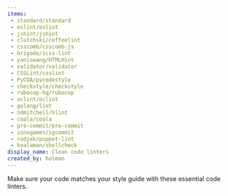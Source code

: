 ```yaml
---
items:
 - standard/standard
 - eslint/eslint
 - jshint/jshint
 - clutchski/coffeelint
 - csscomb/csscomb.js
 - brigade/scss-lint
 - yaniswang/HTMLHint
 - validator/validator
 - CSSLint/csslint
 - PyCQA/pycodestyle
 - checkstyle/checkstyle
 - rubocop-hq/rubocop
 - oclint/oclint
 - golang/lint
 - ndmitchell/hlint
 - coala/coala
 - pre-commit/pre-commit
 - innogames/igcommit
 - rodjek/puppet-lint
 - koalaman/shellcheck
display_name: Clean code linters
created_by: holman
---
```

Make sure your code matches your style guide with these essential code linters.
